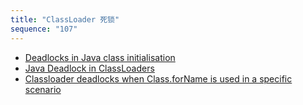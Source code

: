 ```yaml
---
title: "ClassLoader 死锁"
sequence: "107"
---
```



- [Deadlocks in Java class initialisation](https://www.farside.org.uk/201510/deadlocks_in_java_class_initialisation)
- [Java Deadlock in ClassLoaders](https://stackoverflow.com/questions/18640996/java-deadlock-in-classloaders)
- [Classloader deadlocks when Class.forName is used in a specific scenario](https://bugs.openjdk.java.net/browse/JDK-8072592)

